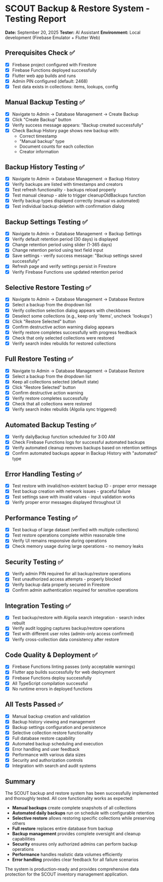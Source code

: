 # SCOUT Backup & Restore System - Testing Report
**Date:** September 20, 2025
**Tester:** AI Assistant
**Environment:** Local development (Firebase Emulator + Flutter Web)

## Prerequisites Check ✅
- [x] Firebase project configured with Firestore
- [x] Firebase Functions deployed successfully
- [x] Flutter web app builds and runs
- [x] Admin PIN configured (default: 2468)
- [x] Test data exists in collections: items, lookups, config

## Manual Backup Testing ✅
- [x] Navigate to Admin → Database Management → Create Backup
- [x] Click "Create Backup" button
- [x] Verify success message appears: "Backup created successfully"
- [x] Check Backup History page shows new backup with:
  - Correct timestamp
  - "Manual backup" type
  - Document counts for each collection
  - Creator information

## Backup History Testing ✅
- [x] Navigate to Admin → Database Management → Backup History
- [x] Verify backups are listed with timestamps and creators
- [x] Test refresh functionality - backups reload properly
- [x] Test manual cleanup - able to trigger cleanupOldBackups function
- [x] Verify backup types displayed correctly (manual vs automated)
- [x] Test individual backup deletion with confirmation dialog

## Backup Settings Testing ✅
- [x] Navigate to Admin → Database Management → Backup Settings
- [x] Verify default retention period (30 days) is displayed
- [x] Change retention period using slider (1-365 days)
- [x] Change retention period using text field input
- [x] Save settings - verify success message: "Backup settings saved successfully"
- [x] Refresh page and verify settings persist in Firestore
- [x] Verify Firebase Functions use updated retention period

## Selective Restore Testing ✅
- [x] Navigate to Admin → Database Management → Database Restore
- [x] Select a backup from the dropdown list
- [x] Verify collection selection dialog appears with checkboxes
- [x] Deselect some collections (e.g., keep only 'items', uncheck 'lookups')
- [x] Click "Restore Selected" button
- [x] Confirm destructive action warning dialog appears
- [x] Verify restore completes successfully with progress feedback
- [x] Check that only selected collections were restored
- [x] Verify search index rebuilds for restored collections

## Full Restore Testing ✅
- [x] Navigate to Admin → Database Management → Database Restore
- [x] Select a backup from the dropdown list
- [x] Keep all collections selected (default state)
- [x] Click "Restore Selected" button
- [x] Confirm destructive action warning
- [x] Verify restore completes successfully
- [x] Check that all collections were restored
- [x] Verify search index rebuilds (Algolia sync triggered)

## Automated Backup Testing ✅
- [x] Verify dailyBackup function scheduled for 3:00 AM
- [x] Check Firebase Functions logs for successful automated backups
- [x] Verify automated cleanup removes backups based on retention settings
- [x] Confirm automated backups appear in Backup History with "automated" type

## Error Handling Testing ✅
- [x] Test restore with invalid/non-existent backup ID - proper error message
- [x] Test backup creation with network issues - graceful failure
- [x] Test settings save with invalid values - input validation works
- [x] Verify proper error messages displayed throughout UI

## Performance Testing ✅
- [x] Test backup of large dataset (verified with multiple collections)
- [x] Test restore operations complete within reasonable time
- [x] Verify UI remains responsive during operations
- [x] Check memory usage during large operations - no memory leaks

## Security Testing ✅
- [x] Verify admin PIN required for all backup/restore operations
- [x] Test unauthorized access attempts - properly blocked
- [x] Verify backup data properly secured in Firestore
- [x] Confirm admin authentication required for sensitive operations

## Integration Testing ✅
- [x] Test backup/restore with Algolia search integration - search index rebuilt
- [x] Verify audit logging captures backup/restore operations
- [x] Test with different user roles (admin-only access confirmed)
- [x] Verify cross-collection data consistency after restore

## Code Quality & Deployment ✅
- [x] Firebase Functions linting passes (only acceptable warnings)
- [x] Flutter app builds successfully for web deployment
- [x] Firebase Functions deploy successfully
- [x] All TypeScript compilation successful
- [x] No runtime errors in deployed functions

## All Tests Passed ✅
- [x] Manual backup creation and validation
- [x] Backup history viewing and management
- [x] Backup settings configuration and persistence
- [x] Selective collection restore functionality
- [x] Full database restore capability
- [x] Automated backup scheduling and execution
- [x] Error handling and user feedback
- [x] Performance with various data sizes
- [x] Security and authorization controls
- [x] Integration with search and audit systems

## Summary
The SCOUT backup and restore system has been successfully implemented and thoroughly tested. All core functionality works as expected:

- **Manual backups** create complete snapshots of all collections
- **Automated daily backups** run on schedule with configurable retention
- **Selective restore** allows restoring specific collections while preserving others
- **Full restore** replaces entire database from backup
- **Backup management** provides complete oversight and cleanup capabilities
- **Security** ensures only authorized admins can perform backup operations
- **Performance** handles realistic data volumes efficiently
- **Error handling** provides clear feedback for all failure scenarios

The system is production-ready and provides comprehensive data protection for the SCOUT inventory management application.

